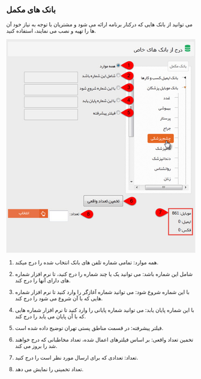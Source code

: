 ﻿## بانک های مکمل

می توانید از بانک هایی که درکنار برنامه ارائه می شود و مشتریان با توجه به نیاز خود آن ها را تهیه و نصب می نمایند، استفاده کنید.

![](Banks.jfif)

1. همه موارد: تمامی شماره تلفن های بانک انتخاب شده را درج میکند.

2. شامل این شماره باشد: می توانید یک یا چند شماره را درج کنید، تا نرم افزار شماره های دارای آنها را درج کند.

3. با این شماره شروع شود: می توانید شماره آغازگر را وارد کنید تا نرم افزار شماره هایی که با آن شروع می شود را درج کند.

4. با این شماره پایان یابد: می توانید شماره پایانی را وارد کنید تا نرم افزار شماره هایی که با آن پایان می یابد را درج کند.

5. فیلتر پیشرفته: در قسمت مناطق پستی تهران توضیح داده شده است.

6. تخمین تعداد واقعی: بر اساس فیلترهای اعمال شده، تعداد مخاطبانی که درج خواهند شد را بروز می کند.

7. تعداد: تعدادی که برای ارسال مورد نظر است را درج کنید.

8. تعداد تخمینی را نمایش می دهد.